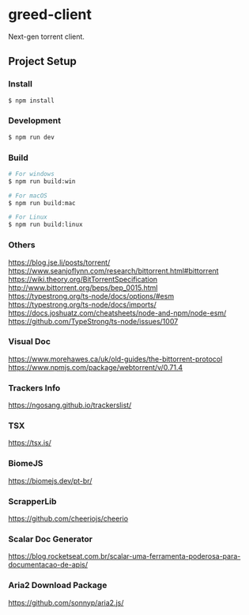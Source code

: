 # greed-client
Next-gen torrent client.

## Project Setup

### Install

```bash
$ npm install
```

### Development

```bash
$ npm run dev
```

### Build

```bash
# For windows
$ npm run build:win

# For macOS
$ npm run build:mac

# For Linux
$ npm run build:linux
```

### Others
https://blog.jse.li/posts/torrent/<br>
https://www.seanjoflynn.com/research/bittorrent.html#bittorrent<br>
https://wiki.theory.org/BitTorrentSpecification<br>
http://www.bittorrent.org/beps/bep_0015.html<br>
https://typestrong.org/ts-node/docs/options/#esm<br>
https://typestrong.org/ts-node/docs/imports/<br>
https://docs.joshuatz.com/cheatsheets/node-and-npm/node-esm/<br>
https://github.com/TypeStrong/ts-node/issues/1007<br>

### Visual Doc
https://www.morehawes.ca/uk/old-guides/the-bittorrent-protocol<br>
https://www.npmjs.com/package/webtorrent/v/0.71.4<br>

### Trackers Info
https://ngosang.github.io/trackerslist/

### TSX
https://tsx.is/<br>

### BiomeJS
https://biomejs.dev/pt-br/

### ScrapperLib 
https://github.com/cheeriojs/cheerio<br>

### Scalar Doc Generator
https://blog.rocketseat.com.br/scalar-uma-ferramenta-poderosa-para-documentacao-de-apis/

### Aria2 Download Package
https://github.com/sonnyp/aria2.js/